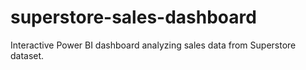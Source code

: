 # superstore-sales-dashboard
Interactive Power BI dashboard analyzing sales data from Superstore dataset.

